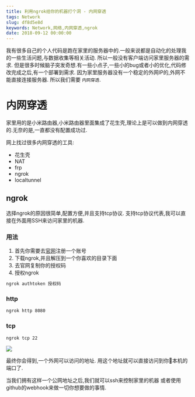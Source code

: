 ```yaml
---
title: 利用ngrok给你的机器打个洞 - 内网穿透
tags: Network
slug: df8d5e8d
keywords: Network,网络,内网穿透,ngrok
date: 2018-09-12 00:00:00
---
```


我有很多自己的个人代码是跑在家里的服务器中的.一般来说都是自动化的处理我的一些生活问题,与数据收集等相关活动.
所以一般没有客户端访问家里服务器的需求.
但是很多时候脑子突发奇想.有一些小点子,一些小的bug或者小的优化,代码修改完成之后,有一个部署到需求.
因为家里服务器没有一个稳定的外网IP的,外网不能直接连接服务器.
所以我们需要 `内网穿透`.

# 内网穿透

家里用的是小米路由器,小米路由器里面集成了花生壳,理论上是可以做到内网穿透的.无奈的是,一直都没有配置成功过.

网上找过很多内网穿透的工具:
* 花生壳
* NAT
* frp
* ngrok
* localtunnel


## ngrok

选择ngrok的原因很简单,配置方便,并且支持tcp协议.
支持tcp协议代表,我可以直接在外面用SSH来访问家里的机器.

### 用法
1. 首先你需要去[官网](https://ngrok.com/)注册一个账号
2. 下载ngrok,并且解压到一个你喜欢的目录下面
3. 去官网复制你的授权码
4. 授权ngrok

```bash
ngrok authtoken 授权码
```

### http
```bash
ngrok http 8080
```

### tcp
```bash
ngrok tcp 22
```

![](https://ngrok.com/static/img/ngrok-demo-static.png)

最终你会得到,一个外网可以访问的地址.
用这个地址就可以直接访问到你本机的端口了.


当我们拥有这样一个公网地址之后,我们就可以ssh来控制家里的机器
或者使用github的webhook来做一切你想要做的事情.